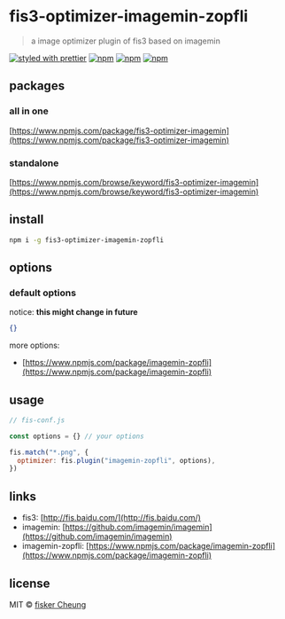 # fis3-optimizer-imagemin-zopfli

> a image optimizer plugin of fis3 based on imagemin

[![styled with prettier](https://img.shields.io/badge/styled_with-prettier-ff69b4.svg?style=flat-square)](https://github.com/prettier/prettier)
[![npm](https://img.shields.io/npm/v/fis3-optimizer-imagemin-zopfli.svg?style=flat-square)](https://www.npmjs.com/package/fis3-optimizer-imagemin-zopfli)
[![npm](https://img.shields.io/npm/dt/fis3-optimizer-imagemin-zopfli.svg?style=flat-square)](https://www.npmjs.com/package/fis3-optimizer-imagemin-zopfli)
[![npm](https://img.shields.io/npm/dm/fis3-optimizer-imagemin-zopfli.svg?style=flat-square)](https://www.npmjs.com/package/fis3-optimizer-imagemin-zopfli)

## packages

### all in one

[https://www.npmjs.com/package/fis3-optimizer-imagemin](https://www.npmjs.com/package/fis3-optimizer-imagemin)

### standalone

[https://www.npmjs.com/browse/keyword/fis3-optimizer-imagemin](https://www.npmjs.com/browse/keyword/fis3-optimizer-imagemin)

## install

```sh
npm i -g fis3-optimizer-imagemin-zopfli
```

## options

### default options

notice: **this might change in future**

```json
{}
```

more options:

- [https://www.npmjs.com/package/imagemin-zopfli](https://www.npmjs.com/package/imagemin-zopfli)

## usage

```js
// fis-conf.js

const options = {} // your options

fis.match("*.png", {
  optimizer: fis.plugin("imagemin-zopfli", options),
})
```

## links

- fis3: [http://fis.baidu.com/](http://fis.baidu.com/)
- imagemin: [https://github.com/imagemin/imagemin](https://github.com/imagemin/imagemin)
- imagemin-zopfli: [https://www.npmjs.com/package/imagemin-zopfli](https://www.npmjs.com/package/imagemin-zopfli)

## license

MIT © [fisker Cheung](https://github.com/fisker)
